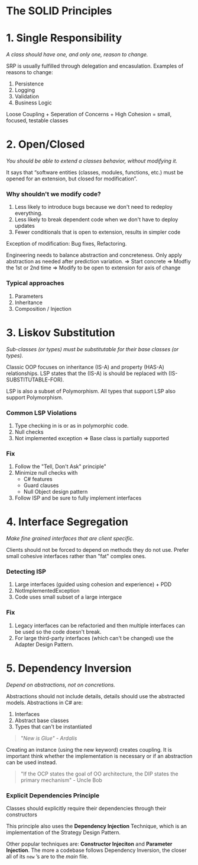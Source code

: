 # The SOLID Principles

# 1. Single Responsibility

_A class should have one, and only one, reason to change._

SRP is usually fulfilled through delegation and encasulation. Examples of reasons to change:

1.  Persistence
2.  Logging
3.  Validation
4.  Business Logic

Loose Coupling + Seperation of Concerns + High Cohesion = small, focused, testable classes

# 2. Open/Closed

_You should be able to extend a classes behavior, without modifying it._

It says that “software entities (classes, modules, functions, etc.) must be opened for an extension, but closed for modification”.

### Why shouldn't we modify code?

1.  Less likely to introduce bugs because we don't need to redeploy everything.
2.  Less likely to break dependent code when we don't have to deploy updates
3.  Fewer conditionals that is open to extension, results in simpler code

Exception of modification: Bug fixes, Refactoring.

Engineering needs to balance abstraction and concreteness. Only apply abstraction as needed after prediction variation. ⇒ Start concrete ⇒ Modfiy the 1st or 2nd time ⇒ Modify to be open to extension for axis of change

### Typical approaches

1.  Parameters
2.  Inheritance
3.  Composition / Injection

# **3. Liskov Substitution**

_Sub-classes (or types) must be substitutable for their base classes (or types)._

Classic OOP focuses on inheritance (IS-A) and property (HAS-A) relationships. LSP states that the (IS-A) is should be replaced with (IS-SUBSTITUTABLE-FOR).

LSP is also a subset of Polymorphism. All types that support LSP also support Polymorphism.

### Common LSP Violations

1.  Type checking in is or as in polymorphic code.
2.  Null checks
3.  Not implemented exception ⇒ Base class is partially supported

### Fix

1.  Follow the "Tell, Don't Ask" principle"
2.  Minimize null checks with
    -   C# features
    -   Guard clauses
    -   Null Object design pattern
3.  Follow ISP and be sure to fully implement interfaces

# 4. Interface Segregation

_Make fine grained interfaces that are client specific._

Clients should not be forced to depend on methods they do not use. Prefer small cohesive interfaces rather than "fat" complex ones.

### Detecting ISP

1.  Large interfaces (guided using cohesion and experience) + PDD
2.  NotImplementedException
3.  Code uses small subset of a large intergace

### Fix

1.  Legacy interfaces can be refactoried and then multiple interfaces can be used so the code doesn't break.
2.  For large third-party interfaces (which can't be changed) use the Adapter Design Pattern.

# 5. Dependency Inversion

_Depend on abstractions, not on concretions._

Abstractions should not include details, details should use the abstracted models. Abstractions in C# are:

1.  Interfaces
2.  Abstract base classes
3.  Types that can't be instantiated

> "_New is Glue" - Ardalis_

Creating an instance (using the new keyword) creates coupling. It is important think whether the implementation is necessary or if an abstraction can be used instead.

> "If the OCP states the goal of OO architecture, the DIP states the primary mechanism" - Uncle Bob

### Explicit Dependencies Principle

Classes should explicitly require their dependencies through their constructors

This principle also uses the **Dependency Injection** Technique, which is an implementation of the Strategy Design Pattern.

Other popular techniques are: **Constructor Injeciton** and **Parameter Injection**. The more a codebase follows Dependency Inversion, the closer all of its `new` ’s are to the _main_ file.